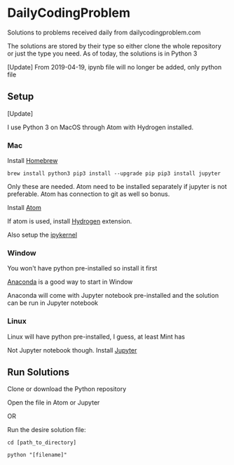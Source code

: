 # DailyCodingProblem
Solutions to problems received daily from dailycodingproblem.com

The solutions are stored by their type so either clone the whole repository
or just the type you need.
As of today, the solutions is in Python 3

[Update] From 2019-04-19, ipynb file will no longer be added, only python file

## Setup

[Update]

I use Python 3 on MacOS through Atom with Hydrogen installed.

### Mac

Install [Homebrew](https://brew.sh/)

`brew install python3
pip3 install --upgrade pip
pip3 install jupyter`

Only these are needed. Atom need to be installed separately if jupyter is not
preferable. Atom has connection to git as well so bonus.

Install [Atom](https://atom.io/)

If atom is used, install [Hydrogen](https://atom.io/packages/hydrogen)
extension.

Also setup the [ipykernel](https://ipython.readthedocs.io/en/stable/install/kernel_install.html)

### Window

You won't have python pre-installed so install it first

[Anaconda](https://www.anaconda.com/download) is a good way to start in Window

Anaconda will come with Jupyter notebook pre-installed and the solution can be
run in Jupyter notebook

### Linux

Linux will have python pre-installed, I guess, at least Mint has

Not Jupyter notebook though. Install [Jupyter](https://jupyter.org/install)


## Run Solutions

Clone or download the Python repository

Open the file in Atom or Jupyter

OR

Run the desire solution file:

`cd [path_to_directory]`

`python "[filename]"`
